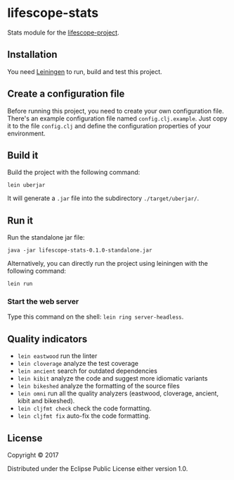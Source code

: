 # lifescope-stats

Stats module for the [lifescope-project](https://www.lifescope-project.com).

## Installation

You need [Leiningen](https://leiningen.org/) to run, build and test this project.

## Create a configuration file

Before running this project, you need to create your own configuration file. There's an example configuration file named `config.clj.example`. Just copy it to the file `config.clj` and define the configuration properties of your environment.

## Build it

Build the project with the following command:

    lein uberjar 

It will generate a `.jar` file into the subdirectory `./target/uberjar/`.

## Run it 

Run the standalone jar file:

    java -jar lifescope-stats-0.1.0-standalone.jar

Alternatively, you can directly run the project using leiningen with the following command:

    lein run

### Start the web server

Type this command on the shell: `lein ring server-headless`.

## Quality indicators


- `lein eastwood` run the linter
- `lein cloverage` analyze the test coverage
- `lein ancient` search for outdated dependencies
- `lein kibit` analyze the code and suggest more idiomatic variants
- `lein bikeshed` analyze the formatting of the source files
- `lein omni` run all the quality analyzers (eastwood, cloverage, ancient, kibit and bikeshed).
- `lein cljfmt check` check the code formatting.
- `lein cljfmt fix` auto-fix the code formatting.


## License

Copyright © 2017

Distributed under the Eclipse Public License either version 1.0.
